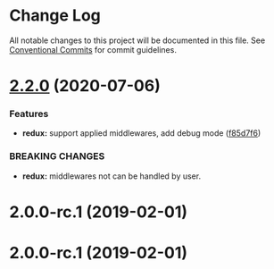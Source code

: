 # Change Log

All notable changes to this project will be documented in this file.
See [Conventional Commits](https://conventionalcommits.org) for commit guidelines.

# [2.2.0](https://github.com/wxajs/wxa/compare/v2.1.14...v2.2.0) (2020-07-06)


### Features

* **redux:** support applied middlewares, add debug mode ([f85d7f6](https://github.com/wxajs/wxa/commit/f85d7f65ed80ea3c889e7b85accf6ff8a6678047))


### BREAKING CHANGES

* **redux:** middlewares not can be handled by user.





# 2.0.0-rc.1 (2019-02-01)



# 2.0.0-rc.1 (2019-02-01)
